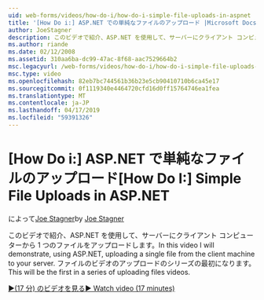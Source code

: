 ```yaml
---
uid: web-forms/videos/how-do-i/how-do-i-simple-file-uploads-in-aspnet
title: '[How Do i:] ASP.NET での単純なファイルのアップロード |Microsoft Docs'
author: JoeStagner
description: このビデオで紹介、ASP.NET を使用して、サーバーにクライアント コンピューターから 1 つのファイルをアップロードします。 これはアップロードのシリーズの最初になります.
ms.author: riande
ms.date: 02/12/2008
ms.assetid: 310aa6ba-dc99-47ac-8f68-aac7529664b2
msc.legacyurl: /web-forms/videos/how-do-i/how-do-i-simple-file-uploads-in-aspnet
msc.type: video
ms.openlocfilehash: 82eb7bc744561b36b23e5cb90410710b6ca45e17
ms.sourcegitcommit: 0f1119340e4464720cfd16d0ff15764746ea1fea
ms.translationtype: MT
ms.contentlocale: ja-JP
ms.lasthandoff: 04/17/2019
ms.locfileid: "59391326"
---
```

# <a name="how-do-i--simple-file-uploads-in-aspnet"></a><span data-ttu-id="ac789-104">[How Do i:] ASP.NET で単純なファイルのアップロード</span><span class="sxs-lookup"><span data-stu-id="ac789-104">[How Do I:]  Simple File Uploads in ASP.NET</span></span>

<span data-ttu-id="ac789-105">によって[Joe Stagner](https://github.com/JoeStagner)</span><span class="sxs-lookup"><span data-stu-id="ac789-105">by [Joe Stagner](https://github.com/JoeStagner)</span></span>

<span data-ttu-id="ac789-106">このビデオで紹介、ASP.NET を使用して、サーバーにクライアント コンピューターから 1 つのファイルをアップロードします。</span><span class="sxs-lookup"><span data-stu-id="ac789-106">In this video I will demonstrate, using ASP.NET, uploading a single file from the client machine to your server.</span></span> <span data-ttu-id="ac789-107">ファイルのビデオのアップロードのシリーズの最初になります。</span><span class="sxs-lookup"><span data-stu-id="ac789-107">This will be the first in a series of uploading files videos.</span></span>

[<span data-ttu-id="ac789-108">&#9654;(17 分) のビデオを見る</span><span class="sxs-lookup"><span data-stu-id="ac789-108">&#9654; Watch video (17 minutes)</span></span>](https://channel9.msdn.com/Blogs/ASP-NET-Site-Videos/how-do-i-simple-file-uploads-in-aspnet)
